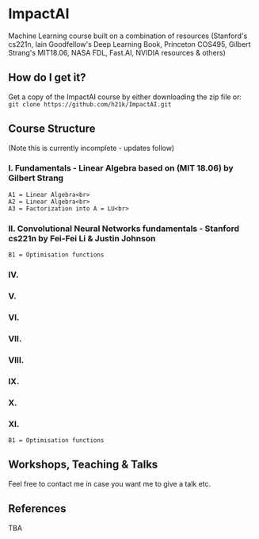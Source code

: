 # ImpactAI

Machine Learning course built on a combination of resources (Stanford's cs221n, Iain Goodfellow's Deep Learning Book, Princeton COS495, Gilbert Strang's MIT18.06, NASA FDL, Fast.AI, NVIDIA resources &amp; others)

## How do I get it?

Get a copy of the ImpactAI course by either downloading the zip file or:<br>
    ```
    git clone https://github.com/h21k/ImpactAI.git
    ```<br>
## Course Structure

(Note this is currently incomplete - updates follow)

### I. Fundamentals - Linear Algebra based on (MIT 18.06) by Gilbert Strang

```
A1 = Linear Algebra<br>
A2 = Linear Algebra<br>
A3 = Factorization into A = LU<br>
```
### II. Convolutional Neural Networks fundamentals - Stanford cs221n by Fei-Fei Li & Justin Johnson

```
B1 = Optimisation functions
```
### IV.
### V.
### VI.
### VII.
### VIII.
### IX.
### X.
### XI.

```
B1 = Optimisation functions
```

## Workshops, Teaching & Talks 

Feel free to contact me in case you want me to give a talk etc. 

## References

TBA


